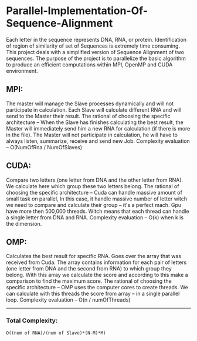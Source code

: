 # Parallel-Implementation-Of-Sequence-Alignment

Each letter in the sequence represents DNA, RNA, or protein. Identification of region of similarity of
set of Sequences is extremely time consuming. This project deals with a simplified version of
Sequence Alignment of two sequences. The purpose of the project is to parallelize the basic algorithm
to produce an efficient computations within MPI, OpenMP and CUDA environment.


## MPI:

The master will manage the Slave processes dynamically and will not participate in calculation. Each Slave will calculate different RNA and will send to the Master their result.
The rational of choosing the specific architecture – When the Slave has finishes calculating the best result, the Master will immediately send him a new RNA for calculation (if there is more in the file). The Master will not participate in calculation, he will have to always listen, summarize, receive and send new Job.
Complexity evaluation – O(NumOfRna / NumOfSlaves)


## CUDA:

Compare two letters (one letter from DNA and the other letter from RNA). We calculate here which group these two letters belong.
The rational of choosing the specific architecture – Cuda can handle massive amount of small task on parallel, In this case, it handle massive number of letter witch we need to compare and calculate their group – it's a perfect mach. 
Gpu have more then 500,000 threads. Witch means that each thread can handle a single letter from DNA and RNA.
Complexity evaluation – O(k) when k is the dimension.


## OMP:

Calculates the best result for specific RNA. Goes over the array that was received from Cuda.
The array contains information for each pair of letters (one letter from DNA and the second from RNA) to which group they belong. With this array we calculate the score and according to this make a comparison to find the maximum score.
The rational of choosing the specific architecture – OMP uses the computer cores to create threads. We can calculate with this threads the score from array – in a single parallel loop.
Complexity evaluation – O(n / numOfThreads)



-------------------------------------------------------------------------------------------------------------------------------------------------------------------------
### Total Complexity:

    O((num of RNA)/(num of Slave)*(N-M)*M)




